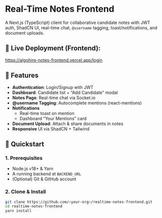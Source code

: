 # Real-Time Notes Frontend

A Next.js (TypeScript) client for collaborative candidate notes with JWT auth, ShadCN UI, real-time chat, `@username` tagging, toast/notifications, and document uploads.

## 🔗 Live Deployment (Frontend):
https://algohire-notes-frontend.vercel.app/login

## 🔑 Features

- **Authentication**: Login/Signup with JWT  
- **Dashboard**: Candidate list + “Add Candidate” modal  
- **Notes Page**: Real-time chat via Socket.io  
- **@username Tagging**: Autocomplete mentions (react-mentions)  
- **Notifications**  
  - Real-time toast on mention  
  - Dashboard “Your Mentions” card  
- **Document Upload**: Attach & share documents in notes  
- **Responsive** UI via ShadCN + Tailwind

## 🚀 Quickstart

### 1. Prerequisites

- Node.js v18+ & Yarn  
- A running backend at `BACKEND_URL`  
- (Optional) Git & GitHub account

### 2. Clone & Install

```bash
git clone https://github.com/<your-org>/realtime-notes-frontend.git
cd realtime-notes-frontend
yarn install
